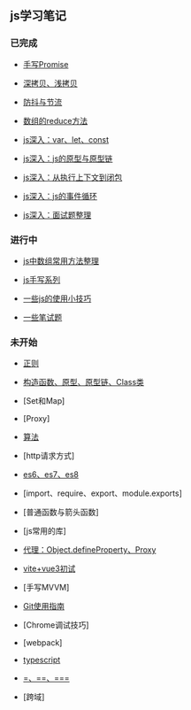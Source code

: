 
## js学习笔记

### 已完成

- [手写Promise](./promise.html)
- [深拷贝、浅拷贝](./js-copy.html)
- [防抖与节流](./debounce-throttle.html)
- [数组的reduce方法](./array-reduce.html)

- [js深入：var、let、const](./js-variable.html)
- [js深入：js的原型与原型链](./prototype.html)
- [js深入：从执行上下文到闭包](./closure.html)
- [js深入：js的事件循环](./async-js.html)
- [js深入：面试题整理](./interview.html)



### 进行中

- [js中数组常用方法整理](./array-methods.html)
- [js手写系列](./handle-codes.html)
- [一些js的使用小技巧](./js-skills.html)

- [一些笔试题](./js-interview.html)



### 未开始

- [正则](./regexp.html)
- [构造函数、原型、原型链、Class类](./prototype.html)

- [Set和Map]
- [Proxy]
- [算法](./arithmetic.html)
- [http请求方式]
- [es6、es7、es8](./es6.html)
- [import、require、export、module.exports]
- [普通函数与箭头函数]
- [js常用的库]
- [代理：Object.defineProperty、Proxy](./proxy.html)
- [vite+vue3初试](./vite.html)

- [手写MVVM]
- [Git使用指南](./git.html)
- [Chrome调试技巧]
- [webpack]
- [typescript](./ts.html)
- [=、==、===](js-value.html)
- [跨域]


